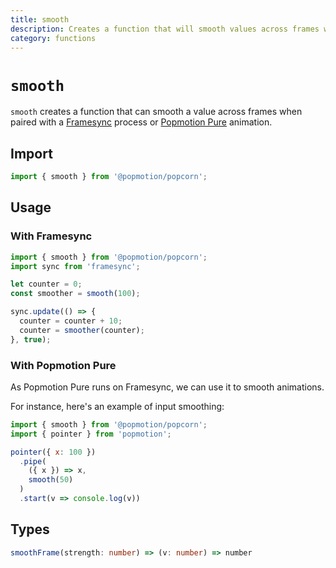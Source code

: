 ```yaml
---
title: smooth
description: Creates a function that will smooth values across frames when used with Framesync or Popmotion Pure.
category: functions
---
```


# `smooth`

`smooth` creates a function that can smooth a value across frames when paired with a [Framesync](/api/framesync) process or [Popmotion Pure](/pure) animation.

<TOC />

## Import

```javascript
import { smooth } from '@popmotion/popcorn';
```

## Usage

### With Framesync

```javascript
import { smooth } from '@popmotion/popcorn';
import sync from 'framesync';

let counter = 0;
const smoother = smooth(100);

sync.update(() => {
  counter = counter + 10;
  counter = smoother(counter);
}, true);
```

### With Popmotion Pure

As Popmotion Pure runs on Framesync, we can use it to smooth animations.

For instance, here's an example of input smoothing:

```javascript
import { smooth } from '@popmotion/popcorn';
import { pointer } from 'popmotion';

pointer({ x: 100 })
  .pipe(
    ({ x }) => x,
    smooth(50)
  )
  .start(v => console.log(v))
```

## Types

```typescript
smoothFrame(strength: number) => (v: number) => number
```
